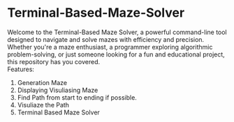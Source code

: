 # Terminal-Based-Maze-Solver
Welcome to the Terminal-Based Maze Solver, a powerful command-line tool designed to navigate and solve mazes with efficiency and precision. Whether you're a maze enthusiast, a programmer exploring algorithmic problem-solving, or just someone looking for a fun and educational project, this repository has you covered.
<br>
Features:
1. Generation Maze
2. Displaying Visuliasing Maze
3. Find Path from start to ending if possible.
4. Visuliaze the Path
5. Terminal Based Maze Solver


